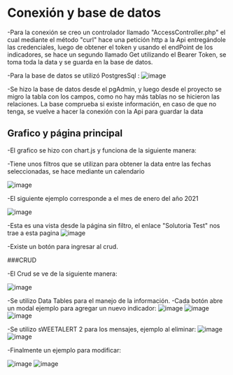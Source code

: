 # Conexión y base de datos

-Para la conexión se creo un controlador llamado "AccessController.php" el cual mediante el método "curl" hace una petición http a la Api entregándole las credenciales, luego de obtener el token y usando el endPoint de los indicadores, se hace un segundo llamado Get utilizando el Bearer Token, se toma toda la data y se guarda en la base de datos.

-Para la base de datos se utilizó PostgresSql : 
![image](https://user-images.githubusercontent.com/46609963/217054192-a4d34caf-63a5-4b92-8321-e17366417a12.png)

-Se hizo la base de datos desde el pgAdmin, y luego desde el proyecto se migro la tabla con los campos, como no hay más tablas no se hicieron las relaciones.
La base comprueba si existe información, en caso de que no tenga, se vuelve a hacer la conexión con la Api para guardar la data

## Grafico y página principal

-El grafico se hizo con chart.js y funciona de la siguiente manera: 

-Tiene unos filtros que se utilizan para obtener la data entre las fechas seleccionadas, se hace mediante un calendario

![image](https://user-images.githubusercontent.com/46609963/217051159-837baee2-119d-4bb3-bbee-f0d476169dbb.png)

-El siguiente ejemplo corresponde a el mes de enero del año 2021

![image](https://user-images.githubusercontent.com/46609963/217051315-414210ef-31bc-40ba-a0ab-cbdca1f0c5ed.png)

-Esta es una vista desde la página sin filtro, el enlace "Solutoria Test" nos trae a esta pagina
![image](https://user-images.githubusercontent.com/46609963/217050892-4e713847-4886-4098-b081-21a9ca9c9599.png)

-Existe un botón para ingresar al crud.

###CRUD

-El Crud se ve de la siguiente manera: 

![image](https://user-images.githubusercontent.com/46609963/217055459-4a50b0f7-5d44-4a0f-b293-3f8f651fc07c.png)

-Se utilizo Data Tables para el manejo de la información.
-Cada botón abre un modal ejemplo para agregar un nuevo indicador:
![image](https://user-images.githubusercontent.com/46609963/217055963-df5526a1-2510-462d-b9c3-8f2156ae0abb.png)
![image](https://user-images.githubusercontent.com/46609963/217056001-58448cc1-3abc-4426-a772-0ff8924bd091.png)
![image](https://user-images.githubusercontent.com/46609963/217056045-2d6ddc6c-54f8-4ef5-8036-552f32cfac87.png)

-Se utilizo sWEETALERT 2 para los mensajes, ejemplo al eliminar:
![image](https://user-images.githubusercontent.com/46609963/217056158-b52e1800-0985-4561-be24-9f3d4bd167d5.png)
![image](https://user-images.githubusercontent.com/46609963/217056197-c11bfdf5-ae44-470f-b642-ea9f97b13ecc.png)

-Finalmente un ejemplo para modificar: 

![image](https://user-images.githubusercontent.com/46609963/217056440-257fd001-e569-4267-9edc-6d434f5dcc49.png)
![image](https://user-images.githubusercontent.com/46609963/217056494-f3976696-0604-4801-9465-874b3e4a710a.png)

